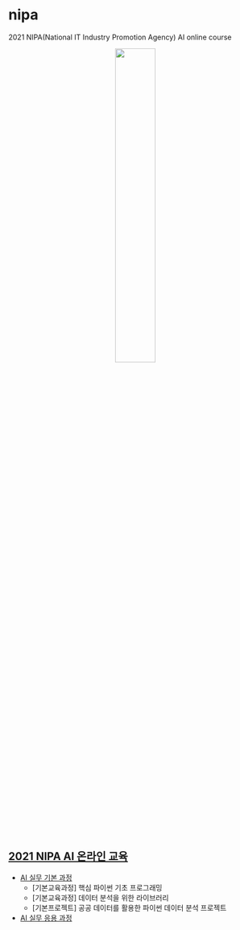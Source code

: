 # nipa
2021 NIPA(National IT Industry Promotion Agency) AI online course

<p align="center">
  <img src="https://user-images.githubusercontent.com/61646760/135088173-e374261d-d1b7-40dc-a108-0e61d64df82f.png" width="40%" height="40%">
</p>
  
## [2021 NIPA AI 온라인 교육](https://2021nipa.elice.io/explore)
- [AI 실무 기본 과정](https://2021nipa.elice.io/tracks/1328/info)
  - [기본교육과정] 핵심 파이썬 기초 프로그래밍
  - [기본교육과정] 데이터 분석을 위한 라이브러리
  - [기본프로젝트] 공공 데이터를 활용한 파이썬 데이터 분석 프로젝트
- [AI 실무 응용 과정](https://2021nipa.elice.io/tracks/1329/info)

